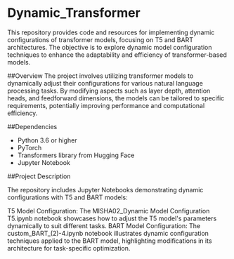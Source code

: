 # Dynamic_Transformer

This repository provides code and resources for implementing dynamic configurations of transformer models, focusing on T5 and BART architectures. The objective is to explore dynamic model configuration techniques to enhance the adaptability and efficiency of transformer-based models.

##Overview
The project involves utilizing transformer models to dynamically adjust their configurations for various natural language processing tasks. By modifying aspects such as layer depth, attention heads, and feedforward dimensions, the models can be tailored to specific requirements, potentially improving performance and computational efficiency.

##Dependencies

- Python 3.6 or higher
- PyTorch
- Transformers library from Hugging Face
- Jupyter Notebook

##Project Description

The repository includes Jupyter Notebooks demonstrating dynamic configurations with T5 and BART models:

T5 Model Configuration: The MISHA02_Dynamic Model Configuration T5.ipynb notebook showcases how to adjust the T5 model's parameters dynamically to suit different tasks.
BART Model Configuration: The custom_BART_(2)-4.ipynb notebook illustrates dynamic configuration techniques applied to the BART model, highlighting modifications in its architecture for task-specific optimization.
